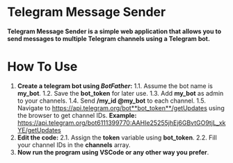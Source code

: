# Telegram Message Sender

**Telegram Message Sender is a simple web application that allows you to send messages to multiple Telegram channels using a Telegram bot.**

# How To Use

1. **Create a telegram bot using *BotFather*:**
   1.1. Assume the bot name is **my_bot**.
   1.2. Save the **bot_token** for later use.
   1.3. Add **my_bot** as admin to your channels.
   1.4. Send **/my_id @my_bot** to each channel.
   1.5. Navigate to https://api.telegram.org/bot**bot_token**/getUpdates using the browser to get channel IDs.
     **Example:** https://api.telegram.org/bot6111399770:AAHIe25255jhEj6GBvtGO9tjL_xkYE/getUpdates
 2. **Edit the code:**
		 2.1. Assign the **token** variable using **bot_token**.
		 2.2. Fill your channel IDs in the **channels**  array.
 3. **Now run the program using VSCode or any other way you prefer**. 
